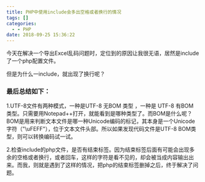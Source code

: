 ```yaml
---
title: PHP中使用include会多出空格或者换行的情况
tags: []
categories:
  - - PHP
date: 2018-09-25 15:36:22
---
```

今天在解决一个导出Excel乱码问题时，定位到的原因让我很无语，居然是include了一个php配置文件。 

但是为什么一include，就出现了换行呢？ 

### **最后总结如下：**

1.UTF-8文件有两种模式，一种是UTF-8 无BOM 类型 ，一种是 UTF-8 有BOM 类型。只需要用Notepad++打开，就能看到是哪种类型了。而BOM是什么呢？BOM是用来判断文本文件是哪一种Unicode编码的标记，其本身是一个Unicode字符（"\\uFEFF"），位于文本文件头部。所以如果发现代码文件是UTF-8 BOM类型，则可以转换编码试一试。 

2.检查include的php文件，是否有结束标签。因为结束标签后面有可能会出现多余的空格或者换行，或者回车，这样的字符是看不见的，却会被当成内容输出出来。而我，则就是遇到了这样的情况，把php的结束标签删掉之后，终于解决了问题。

